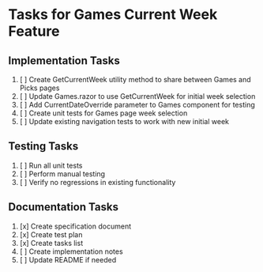 # Tasks for Games Current Week Feature

## Implementation Tasks
1. [ ] Create GetCurrentWeek utility method to share between Games and Picks pages
2. [ ] Update Games.razor to use GetCurrentWeek for initial week selection
3. [ ] Add CurrentDateOverride parameter to Games component for testing
4. [ ] Create unit tests for Games page week selection
5. [ ] Update existing navigation tests to work with new initial week

## Testing Tasks
1. [ ] Run all unit tests
2. [ ] Perform manual testing
3. [ ] Verify no regressions in existing functionality

## Documentation Tasks
1. [x] Create specification document
2. [x] Create test plan
3. [x] Create tasks list
4. [ ] Create implementation notes
5. [ ] Update README if needed
